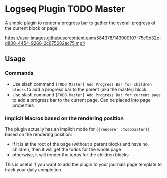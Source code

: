# Logseq Plugin TODO Master

A simple plugin to render a progress bar to gather the overall progress of the current block or page.

https://user-images.githubusercontent.com/584378/143900107-75c9b32e-d808-4454-9268-2c675682ac75.mp4


## Usage
### Commands
- Use slash command `[TODO Master] Add Progress Bar for children blocks` to add a progress bar to the parent (aka the master) block.
- Use slash command `[TODO Master] Add Progress Bar for current page` to add a progress bar to the current page. Can be placed into page properties.

### Implicit Macros based on the rendering position 
The plugin actually has an implicit mode for `{{renderer :todomaster}}` based on the rendering position:
- if it is at the root of the page (without a parent block) and have no children, then it will get the todos for the whole page
- otherwise, it will render the todos for the children blocks

This is useful if you want to add the plugin to your journals page template to track your daily completion.